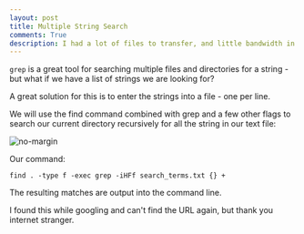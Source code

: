 ```yaml
---
layout: post
title: Multiple String Search
comments: True
description: I had a lot of files to transfer, and little bandwidth in my current location
---
```


```grep``` is a great tool for searching multiple files and directories for a string - but what if we have a list of strings we are looking for?

A great solution for this is to enter the strings into a file - one per line.


We will use the find command combined with grep and a few other flags to search our current directory recursively for all the string in our text file:

![no-margin](/assets/string-list.jpg)

Our command:

```find . -type f -exec grep -iHFf search_terms.txt {} +```

The resulting matches are output into the command line.

I found this while googling and can't find the URL again, but thank you internet stranger.